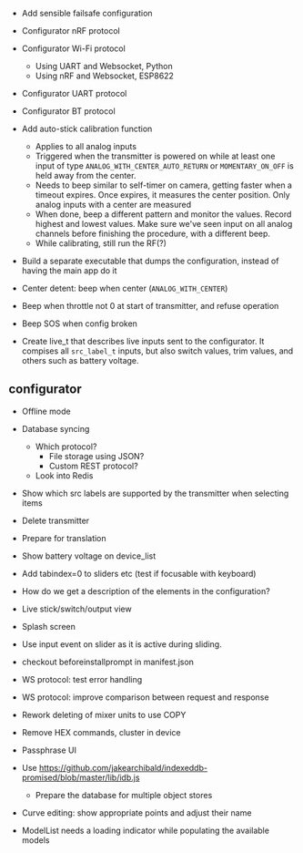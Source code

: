 - Add sensible failsafe configuration

- Configurator nRF protocol
- Configurator Wi-Fi protocol
  - Using UART and Websocket, Python
  - Using nRF and Websocket, ESP8622
- Configurator UART protocol
- Configurator BT protocol

- Add auto-stick calibration function
    - Applies to all analog inputs
    - Triggered when the transmitter is powered on while at least one input
      of type `ANALOG_WITH_CENTER_AUTO_RETURN` or `MOMENTARY_ON_OFF` is
      held away from the center.
    - Needs to beep similar to self-timer on camera, getting faster when a
      timeout expires. Once expires, it measures the center position.
      Only analog inputs with a center are measured
    - When done, beep a different pattern and monitor the values. Record highest
      and lowest values. Make sure we've seen input on all analog channels
      before finishing the procedure, with a different beep.
    - While calibrating, still run the RF(?)


- Build a separate executable that dumps the configuration, instead of having
  the main app do it


- Center detent: beep when center (`ANALOG_WITH_CENTER`)

- Beep when throttle not 0 at start of transmitter, and refuse operation

- Beep SOS when config broken



- Create live_t that describes live inputs sent to the configurator. It compises
  all `src_label_t` inputs, but also switch values, trim values, and others
  such as battery voltage.


## configurator
- Offline mode

- Database syncing
  - Which protocol?
    - File storage using JSON?
    - Custom REST protocol?
  - Look into Redis

- Show which src labels are supported by the transmitter when selecting items

- Delete transmitter

- Prepare for translation

- Show battery voltage on device_list

- Add tabindex=0 to sliders etc (test if focusable with keyboard)

- How do we get a description of the elements in the configuration?

- Live stick/switch/output view

- Splash screen

- Use input event on slider as it is active during sliding.

- checkout beforeinstallprompt in manifest.json

- WS protocol: test error handling

- WS protocol: improve comparison between request and response

- Rework deleting of mixer units to use COPY
- Remove HEX commands, cluster in device

- Passphrase UI

- Use https://github.com/jakearchibald/indexeddb-promised/blob/master/lib/idb.js
  - Prepare the database for multiple object stores

- Curve editing: show appropriate points and adjust their name

- ModelList needs a loading indicator while populating the available models

